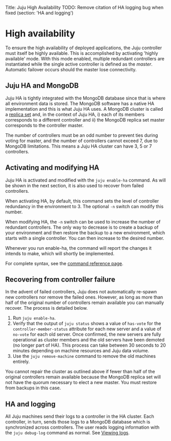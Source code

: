 Title: Juju High Availability
TODO: Remove citation of HA logging bug when fixed (section: 'HA and logging')

# High availability

To ensure the high availability of deployed applications, the Juju controller
must itself be highly available. This is accomplished by activating 'highly
available' mode. With this mode enabled, multiple redundant controllers are
instantiated while the single active controller is defined as the *master*.
Automatic failover occurs should the master lose connectivity.

## Juju HA and MongoDB

Juju HA is tightly integrated with the MongoDB database since that is where all
environment data is stored. The MongoDB software has a native HA implementation
and this is what Juju HA uses. A MongoDB cluster is called a
[replica set](http://docs.mongodb.org/manual/replication/) and, in the context
of Juju HA, i) each of its members corresponds to a different controller
and ii) the MongoDB replica set master corresponds to the controller master.

The number of controllers must be an odd number to prevent ties during voting
for master, and the number of controllers cannot exceed 7, due to MongoDB
limitations. This means a Juju HA cluster can have 3, 5 or 7 controllers.


## Activating and modifying HA

Juju HA is activated and modified with the `juju enable-ha` command.
As will be shown in the next section, it is also used to recover from failed
controllers.

When activating HA, by default, this command sets the level of controller
redundancy in the environment to 3. The optional `-n` switch can modify this
number.

When modifying HA, the `-n` switch can be used to increase the number of
redundant controllers. The only way to decrease is to create a backup of your
environment and then restore the backup to a new environment, which starts with
a single controller. You can then increase to the desired number.

Whenever you run enable-ha, the command will report the changes it
intends to make, which will shortly be implemented.

For complete syntax, see the
[command reference page](../commands.html#ensure-availability).


## Recovering from controller failure

In the advent of failed controllers, Juju does not automatically re-spawn new
controllers nor remove the failed ones. However, as long as more than half of
the original number of controllers remain available you can manually recover.
The process is detailed below.

1. Run `juju enable-ha`.
1. Verify that the output of `juju status` shows a value of `has-vote` for
   the `controller-member-status` attribute for each new server and a value of
   `no-vote` for each old server. Once confirmed, the new servers are fully
   operational as cluster members and the old servers have been demoted (no longer
   part of HA). This process can take between 30 seconds to 20 minutes depending
   on machine resources and Juju data volume.
1. Use the `juju remove-machine` command to remove the old machines entirely.

You cannot repair the cluster as outlined above if fewer than half of the
original controllers remain available because the MongoDB replica set will not
have the quorum necessary to elect a new master. You must restore from backups
in this case.


## HA and logging

All Juju machines send their logs to a controller in the HA cluster. Each
controller, in turn, sends those logs to a MongoDB database which is
synchronized across controllers. The user reads logging information with the
`juju debug-log` command as normal. See
[Viewing logs](../troubleshooting-logs.html).
